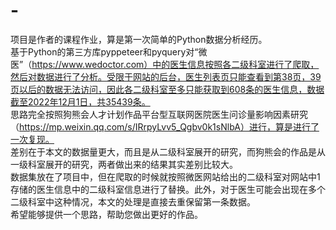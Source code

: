 # -
项目是作者的课程作业，算是第一次简单的Python数据分析经历。  
基于Python的第三方库pyppeteer和pyquery对“微医”（https://www.wedoctor.com）中的医生信息按照各二级科室进行了爬取，然后对数据进行了分析。受限于网站的后台，医生列表页只能查看到第38页，39页以后的数据无法访问，因此各二级科室至多只能获取到608条的医生信息，数据截至2022年12月1日，共35439条。  
思路完全按照狗熊会人才计划作品平台型互联网医院医生问诊量影响因素研究（https://mp.weixin.qq.com/s/IRrpyLvv5_Qgbv0k1sNlbA）进行，算是进行了一次复现。  
差别在于本文的数据量更大，而且是从二级科室展开的研究，而狗熊会的作品是从一级科室展开的研究，两者做出来的结果其实差别比较大。  
数据集放在了项目中，但在爬取的时候就按照微医网站给出的二级科室对网站中1存储的医生信息中的二级科室信息进行了替换。此外，对于医生可能会出现在多个二级科室中这种情况，本文的处理是直接去重保留第一条数据。  
希望能够提供一个思路，帮助您做出更好的作品。
